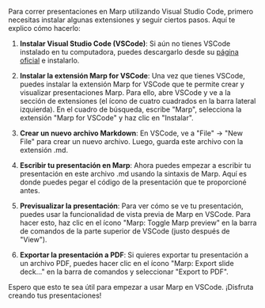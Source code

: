 Para correr presentaciones en Marp utilizando Visual Studio Code, primero necesitas instalar algunas extensiones y seguir ciertos pasos. Aquí te explico cómo hacerlo:

1. **Instalar Visual Studio Code (VSCode)**: Si aún no tienes VSCode instalado en tu computadora, puedes descargarlo desde su [página oficial](https://code.visualstudio.com/download) e instalarlo.

2. **Instalar la extensión Marp for VSCode**: Una vez que tienes VSCode, puedes instalar la extensión Marp for VSCode que te permite crear y visualizar presentaciones Marp. Para ello, abre VSCode y ve a la sección de extensiones (el ícono de cuatro cuadrados en la barra lateral izquierda). En el cuadro de búsqueda, escribe "Marp", selecciona la extensión "Marp for VSCode" y haz clic en "Instalar".

3. **Crear un nuevo archivo Markdown**: En VSCode, ve a "File" -> "New File" para crear un nuevo archivo. Luego, guarda este archivo con la extensión .md.

4. **Escribir tu presentación en Marp**: Ahora puedes empezar a escribir tu presentación en este archivo .md usando la sintaxis de Marp. Aquí es donde puedes pegar el código de la presentación que te proporcioné antes.

5. **Previsualizar la presentación**: Para ver cómo se ve tu presentación, puedes usar la funcionalidad de vista previa de Marp en VSCode. Para hacer esto, haz clic en el ícono "Marp: Toggle Marp preview" en la barra de comandos de la parte superior de VSCode (justo después de "View").

6. **Exportar la presentación a PDF**: Si quieres exportar tu presentación a un archivo PDF, puedes hacer clic en el ícono "Marp: Export slide deck..." en la barra de comandos y seleccionar "Export to PDF".

Espero que esto te sea útil para empezar a usar Marp en VSCode. ¡Disfruta creando tus presentaciones!
